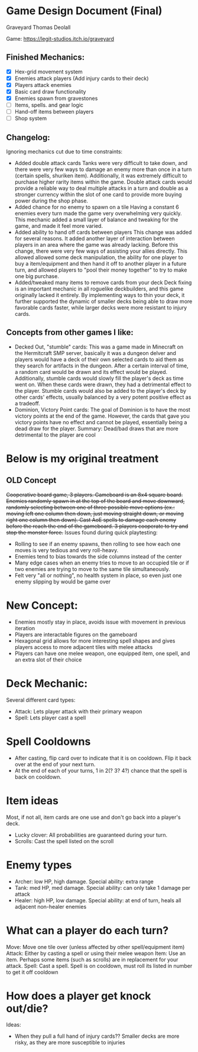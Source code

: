 # Game Design Document (Final)
Graveyard
Thomas Deolall

Game: https://legit-studios.itch.io/graveyard

## Finished Mechanics:
- [x] Hex-grid movement system
- [x] Enemies attack players (Add injury cards to their deck)
- [x] Players attack enemies
- [x] Basic card draw functionality
- [x] Enemies spawn from gravestones
- [ ] Items, spells. and gear logic
- [ ] Hand-off items between players
- [ ] Shop system

## Changelog:
Ignoring mechanics cut due to time constraints:
 - Added double attack cards
Tanks were very difficult to take down, and there were very few ways to damage an enemy more than once in a turn (certain spells, shuriken item). Additionally, it was extremely difficult to purchase higher rarity items within the game. Double attack cards would provide a reliable way to deal multiple attacks in a turn and double as a stronger currency within the slot of one card to provide more buying power during the shop phase.
- Added chance for no enemy to spawn on a tile
Having a constant 6 enemies every turn made the game very overwhelming very quickly. This mechanic added a small layer of balance and tweaking for the game, and made it feel more varied.
- Added ability to hand off cards between players
This change was added for several reasons. It added another layer of interaction between players in an area where the game was already lacking. Before this change, there were very few ways of assisting your allies directly. This allowed allowed some deck manipulation, the ability for one player to buy a item/equipment and then hand it off to another player in a future turn, and allowed players to "pool their money together" to try to make one big purchase.
- Added/tweaked many items to remove cards from your deck
Deck fixing is an important mechanic in all roguelike deckbuilders, and this game originally lacked it entirely. By implementing ways to thin your deck, it further supported the dynamic of smaller decks being able to draw more favorable cards faster, while larger decks were more resistant to injury cards.

## Concepts from other games I like:
- Decked Out, "stumble" cards: This was a game made in Minecraft on the Hermitcraft SMP server, basically it was a dungeon delver and players would have a deck of their own selected cards to aid them as they search for artifacts in the dungeon. After a certain interval of time, a random card would be drawn and its effect would be played. Additionally, stumble cards would slowly fill the player's deck as time went on. When these cards were drawn, they had a detrimental effect to the player. Stumble cards would also be added to the player's deck by other cards' effects, usually balanced by a very potent positive effect as a tradeoff.
- Dominion, Victory Point cards: The goal of Dominion is to have the most victory points at the end of the game. However, the cards that gave you victory points have no effect and cannot be played, essentially being a dead draw for the player. 
Summary: Dead/bad draws that are more detrimental to the player are cool


# Below is my original treatment


## OLD Concept
~~Cooperative board game, 3 players. Gameboard is an 8x4 square board. Enemies randomly spawn in at the top of the board and move downward, randomly selecting between one of three possible move options (ex.: moving left one column then down, just moving straight down, or moving right one column then down). Cast AoE spells to damage each enemy before the reach the end of the gameboard. 3 players cooperate to try and stop the monster force.~~
Issues found during quick playtesting:
- Rolling to see if an enemy spawns, then rolling to see how each one moves is very tedious and very roll-heavy.
- Enemies tend to bias towards the side columns instead of the center
- Many edge cases when an enemy tries to move to an occupied tile or if two enemies are trying to move to the same tile simultaneously.
- Felt very "all or nothing", no health system in place, so even just one enemy slipping by would be game over

# New Concept:
- Enemies mostly stay in place, avoids issue with movement in previous iteration
- Players are interactable figures on the gameboard
- Hexagonal grid allows for more interesting spell shapes and gives players access to more adjacent tiles with melee attacks
- Players can have one melee weapon, one equipped item, one spell, and an extra slot of their choice

# Deck Mechanic:
Several different card types:
- Attack: Lets player attack with their primary weapon
- Spell: Lets player cast a spell

# Spell Cooldowns
- After casting, flip card over to indicate that it is on cooldown. Flip it back over at the end of your next turn.
- At the end of each of your turns, 1 in 2(? 3? 4?) chance that the spell is back on cooldown.

# Item ideas
Most, if not all, item cards are one use and don't go back into a player's deck.
- Lucky clover: All probabilities are guaranteed during your turn.
- Scrolls: Cast the spell listed on the scroll

# Enemy types
- Archer: low HP, high damage. Special ability: extra range
- Tank: med HP, med damage. Special ability: can only take 1 damage per attack
- Healer: high HP, low damage. Special ability: at end of turn, heals all adjacent non-healer enemies

# What can a player do each turn?
Move: Move one tile over (unless affected by other spell/equipment item)
Attack: Either by casting a spell or using their melee weapon
Item: Use an item. Perhaps some items (such as scrolls) are in replacement for your attack.
Spell: Cast a spell. Spell is on cooldown, must roll its listed in number to get it off cooldown

# How does a player get knock out/die?
Ideas:
- When they pull a full hand of injury cards?? Smaller decks are more risky, as they are more susceptible to injuries
